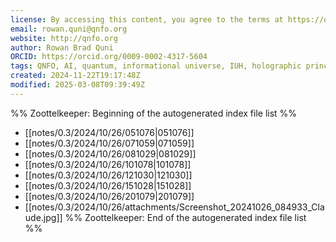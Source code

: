 ```yaml
---
license: By accessing this content, you agree to the terms at https://qnfo.org/LICENSE
email: rowan.quni@qnfo.org
website: http://qnfo.org
author: Rowan Brad Quni
ORCID: https://orcid.org/0009-0002-4317-5604
tags: QNFO, AI, quantum, informational universe, IUH, holographic principle
created: 2024-11-22T19:17:48Z
modified: 2025-03-08T09:39:49Z
---
```


%% Zoottelkeeper: Beginning of the autogenerated index file list %%
-  [[notes/0.3/2024/10/26/051076|051076]]
-  [[notes/0.3/2024/10/26/071059|071059]]
-  [[notes/0.3/2024/10/26/081029|081029]]
-  [[notes/0.3/2024/10/26/101078|101078]]
-  [[notes/0.3/2024/10/26/121030|121030]]
-  [[notes/0.3/2024/10/26/151028|151028]]
-  [[notes/0.3/2024/10/26/201079|201079]]
-  [[notes/0.3/2024/10/26/attachments/Screenshot_20241026_084933_Claude.jpg]]
%% Zoottelkeeper: End of the autogenerated index file list %%
